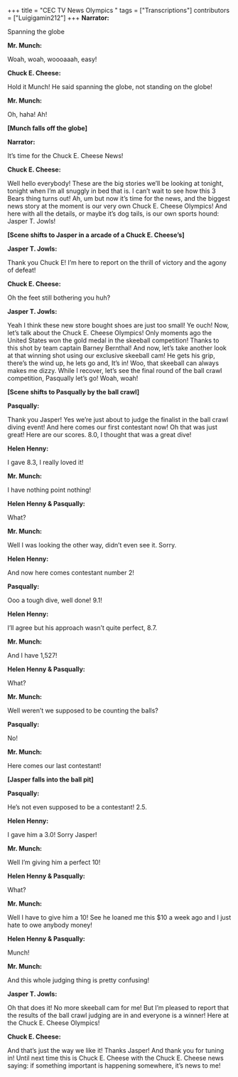 +++
title = "CEC TV News Olympics "
tags = ["Transcriptions"]
contributors = ["Luigigamin212"]
+++
**Narrator:**

Spanning the globe

**Mr. Munch:**

Woah, woah, woooaaah, easy! 

**Chuck E. Cheese:**

Hold it Munch! He said spanning the globe, not standing on the globe! 

**Mr. Munch:**

Oh, haha! Ah! 

**[Munch falls off the globe]**

**Narrator:**

It’s time for the Chuck E. Cheese News! 

**Chuck E. Cheese:**

Well hello everybody! These are the big stories we’ll be looking at tonight, tonight when I’m all snuggly in bed that is. I can’t wait to see how this 3 Bears thing turns out! Ah, um but now it’s time for the news, and the biggest news story at the moment is our very own Chuck E. Cheese Olympics! And here with all the details, or maybe it’s dog tails, is our own sports hound: Jasper T. Jowls! 

**[Scene shifts to Jasper in a arcade of a Chuck E. Cheese’s]**

**Jasper T. Jowls:**

Thank you Chuck E! I’m here to report on the thrill of victory and the agony of defeat! 

**Chuck E. Cheese:**

Oh the feet still bothering you huh? 

**Jasper T. Jowls:**

Yeah I think these new store bought shoes are just too small! Ye ouch! Now, let’s talk about the Chuck E. Cheese Olympics! Only moments ago the United States won the gold medal in the skeeball competition! Thanks to this shot by team captain Barney Bernthal!  And now, let’s take another look at that winning shot using our exclusive skeeball cam! He gets his grip, there’s the wind up, he lets go and, It’s in! Woo, that skeeball can always makes me dizzy. While I recover, let’s see the final round of the ball crawl competition, Pasqually let’s go! Woah, woah! 

**[Scene shifts to Pasqually by the ball crawl]**

**Pasqually:**

Thank you Jasper! Yes we’re just about to judge the finalist in the ball crawl diving event! And here comes our first contestant now! Oh that was just great! Here are our scores. 8.0, I thought that was a great dive!

**Helen Henny:**

I gave 8.3, I really loved it! 

**Mr. Munch:**

I have nothing point nothing! 

**Helen Henny & Pasqually:**

What? 

**Mr. Munch:**

Well I was looking the other way, didn’t even see it. Sorry. 

**Helen Henny:**

And now here comes contestant number 2! 

**Pasqually:**

Ooo a tough dive, well done! 9.1! 

**Helen Henny:**

I’ll agree but his approach wasn’t quite perfect, 8.7. 

**Mr. Munch:**

And I have 1,527! 

**Helen Henny & Pasqually:**

What? 

**Mr. Munch:** 

Well weren’t we supposed to be counting the balls? 

**Pasqually:**

No! 

**Mr. Munch:**

Here comes our last contestant!

**[Jasper falls into the ball pit]**

**Pasqually:**

He’s not even supposed to be a contestant! 2.5. 

**Helen Henny:**

I gave him a 3.0! Sorry Jasper! 

**Mr. Munch:**

Well I’m giving him a perfect 10! 

**Helen Henny & Pasqually:** 

What? 

**Mr. Munch:**

Well I have to give him a 10! See he loaned me this $10 a week ago and I just hate to owe anybody money!

**Helen Henny & Pasqually:**

Munch! 

**Mr. Munch:**

And this whole judging thing is pretty confusing! 

**Jasper T. Jowls:**

Oh that does it! No more skeeball cam for me! But I’m pleased to report that the results of the ball crawl judging are in and everyone is a winner! Here at the Chuck E. Cheese Olympics! 

**Chuck E. Cheese:**

And that’s just the way we like it! Thanks Jasper! And thank you for tuning in! Until next time this is Chuck E. Cheese with the Chuck E. Cheese news saying: if something important is happening somewhere, it’s news to me! 
